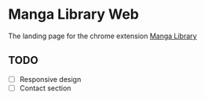 # Manga Library Web

The landing page for the chrome extension [Manga Library](https://chromewebstore.google.com/detail/manga-library/agdepjcnhljkjcnnmanbooinhoaieidc)

## TODO

- [ ] Responsive design
- [ ] Contact section
